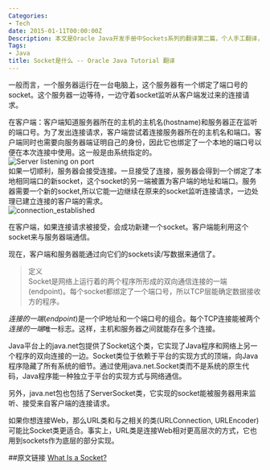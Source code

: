 ```yaml
---
Categories:
- Tech
date: 2015-01-11T00:00:00Z
Description: 本文是Oracle Java开发手册中Sockets系列的翻译第二篇，个人手工翻译，非转载。
Tags:
- Java
title: Socket是什么 -- Oracle Java Tutorial 翻译
---
```


一般而言，一个服务器运行在一台电脑上，这个服务器有一个绑定了端口号的socket。这个服务器一边等待，一边守着socket监听从客户端发过来的连接请求。  

在客户端：客户端知道服务器所在的主机的主机名(hostname)和服务器正在监听的端口号。为了发出连接请求，客户端尝试着连接服务器所在的主机名和端口。客户端同时也需要向服务器端证明自己的身份，因此它也绑定了一个本地的端口号以便在本次连接中使用。这一般是由系统指定的。   
![Server listening on port](http://docs.oracle.com/javase/tutorial/figures/networking/5connect.gif)    
如果一切顺利，服务器会接受连接。一旦接受了连接，服务器会得到一个绑定了本地相同端口的新socket，这个socket的另一端被置为客户端的地址和端口。服务器需要一个新的socket,所以它能一边继续在原来的socket监听连接请求，一边处理已建立连接的客户端的需求。   
![connection_established](http://docs.oracle.com/javase/tutorial/figures/networking/6connect.gif)    

在客户端，如果连接请求被接受，会成功新建一个socket。客户端能利用这个socket来与服务器端通信。   

现在，客户端和服务器能通过向它们的sockets读/写数据来通信了。   

>定义      
>Socket是网络上运行着的两个程序所形成的双向通信连接的一端(endpoint)。每个socket都绑定了一个端口号，所以TCP层能确定数据接收方的程序。  

*连接的一端*(*endpoint*)是一个IP地址和一个端口号的组合。每个TCP连接能被两个*连接的一端*唯一标志。这样，主机和服务器之间就能存在多个连接。   

Java平台上的java.net包提供了Socket这个类，它实现了Java程序和网络上另一个程序的双向连接的一边。Socket类位于依赖于平台的实现方式的顶端，向Java程序隐藏了所有系统的细节。通过使用java.net.Socket类而不是系统的原生代码，Java程序能一种独立于平台的实现方式与网络通信。    

另外，java.net包也包括了ServerSocket类，它实现的socket能被服务器用来监听、接受来自客户端的连接请求。   

如果你想连接Web，那么URL类和与之相关的类(URLConnection, URLEncoder)可能比Socket类更适合。事实上，URL类是连接Web相对更高层次的方式，它也用到sockets作为底层的部分实现。   


##原文链接
[What Is a Socket?](http://docs.oracle.com/javase/tutorial/networking/sockets/definition.html)
